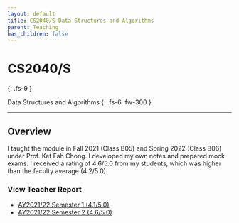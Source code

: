 ```yaml
---
layout: default
title: CS2040/S Data Structures and Algorithms
parent: Teaching
has_children: false
---
```


# CS2040/S
{: .fs-9 }

Data Structures and Algorithms
{: .fs-6 .fw-300 }

---

## Overview

I taught the module in Fall 2021 (Class B05) and Spring 2022 (Class B06) under Prof. Ket Fah Chong. I developed my own notes and prepared mock exams. I received a rating of 4.6/5.0 from my students, which was higher than the faculty average (4.2/5.0).

### View Teacher Report
* [AY2021/22 Semester 1 (4.1/5.0)](../pdf/cs2040s-teacher-report-ay202122sem1.pdf)
* [AY2021/22 Semester 2 (4.6/5.0)](../pdf/cs2040-teacher-report-ay202122sem2.pdf)